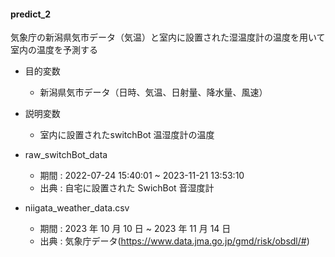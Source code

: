#### predict_2

気象庁の新潟県気市データ（気温）と室内に設置された湿温度計の温度を用いて室内の温度を予測する

- 目的変数
  - 新潟県気市データ（日時、気温、日射量、降水量、風速）
- 説明変数
  - 室内に設置されたswitchBot 温湿度計の温度

- raw_switchBot_data
  - 期間 : 2022-07-24 15:40:01 ~ 2023-11-21 13:53:10
  - 出典 : 自宅に設置された SwichBot 音湿度計
- niigata_weather_data.csv
  - 期間 : 2023 年 10 月 10 日 ~ 2023 年 11 月 14 日
  - 出典 : 気象庁データ(https://www.data.jma.go.jp/gmd/risk/obsdl/#)
